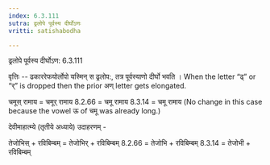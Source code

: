 ```yaml
---
index: 6.3.111
sutra: ढ्रलोपे पूर्वस्य दीर्घोऽणः
vritti: satishabodha

---
```

 ढ्रलोपे पूर्वस्य दीर्घोऽण: 6.3.111 


वृत्तिः -- ढकाररेफयोर्लोपो यस्मिन् स ढ्रलोप:, तत्र पूर्वस्याणो दीर्घो भवति । When the letter “ढ्” or “र्” is dropped then the prior अण् letter gets elongated. 


चमूस् रामाय = चमूर् रामाय 8.2.66 = चमू रामाय 8.3.14 = चमू रामाय (No change in this case because the vowel ऊ of चमू was already long.) 


देवीमाहात्म्ये (तृतीये अध्याये) उदाहरणम् - 


तेजोभिस् + रविबिम्बम् = तेजोभिर् + रविबिम्बम् 8.2.66 = तेजोभि + रविबिम्बम् 8.3.14 = तेजोभी + रविबिम्बम् 